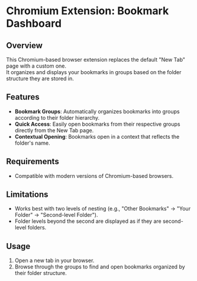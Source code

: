# Chromium Extension: Bookmark Dashboard

## Overview
This Chromium-based browser extension replaces the default "New Tab" page with a custom one.  
It organizes and displays your bookmarks in groups based on the folder structure they are stored in.

## Features
- **Bookmark Groups**: Automatically organizes bookmarks into groups according to their folder hierarchy.
- **Quick Access**: Easily open bookmarks from their respective groups directly from the New Tab page.
- **Contextual Opening**: Bookmarks open in a context that reflects the folder's name.

## Requirements
- Compatible with modern versions of Chromium-based browsers.

## Limitations
- Works best with two levels of nesting (e.g., "Other Bookmarks" → "Your Folder" → "Second-level Folder").
- Folder levels beyond the second are displayed as if they are second-level folders.

## Usage
1. Open a new tab in your browser.
2. Browse through the groups to find and open bookmarks organized by their folder structure.
